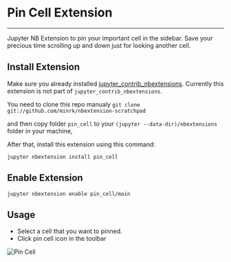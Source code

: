 # Pin Cell Extension
---

Jupyter NB Extension to pin your important cell in the sidebar. Save your precious time scrolling up and down just for looking another cell.

## Install Extension

Make sure you already installed [jupyter_contrib_nbextensions](https://jupyter-contrib-nbextensions.readthedocs.io/en/latest/install.html).
Currently this extension is not part of `jupyter_contrib_nbextensions`. 

You need to clone this repo manualy
```git clone git://github.com/minrk/nbextension-scratchpad```

and then copy folder `pin_cell` to your `(jupyter --data-dir)/nbextensions` folder in your machine,

After that, install this extension using this command:

``` jupyter nbextension install pin_cell ```

## Enable Extension
``` jupyter nbextension enable pin_cell/main ```

## Usage
- Select a cell that you want to pinned.
- Click pin cell icon in the toolbar

![Pin Cell](pin_cell/pin_cell.gif "Pin Cell")

